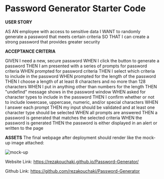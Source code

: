 # Password Generator Starter Code

**USER STORY**

AS AN employee with access to sensitive data
I WANT to randomly generate a password that meets certain criteria
SO THAT I can create a strong password that provides greater security


**ACCEPTANCE CRITERIA**

GIVEN I need a new, secure password
WHEN I click the button to generate a password
THEN I am presented with a series of prompts for password criteria
WHEN prompted for password criteria
THEN I select which criteria to include in the password
WHEN prompted for the length of the password
THEN I choose a length of at least 8 characters and no more than 128 characters
WHEN I put in anything other than numbers for the length
THEN "undefind" message shows in the password window
WHEN asked for character types to include in the password
THEN I confirm whether or not to include lowercase, uppercase, numeric, and/or special characters
WHEN I answer each prompt
THEN my input should be validated and at least one character type should be selected
WHEN all prompts are answered
THEN a password is generated that matches the selected criteria
WHEN the password is generated
THEN the password is either displayed in an alert or written to the page

**ASSETS**
The final webpage after deployment should render like the mock-up image attached:


![mock-up](https://user-images.githubusercontent.com/114640427/211995352-3ff091fb-b16b-4bbc-9105-899986c10aa6.png)


Website Link: https://rezakouchaki.github.io/Password-Generator/

Github Link: https://github.com/rezakouchaki/Password-Generator
